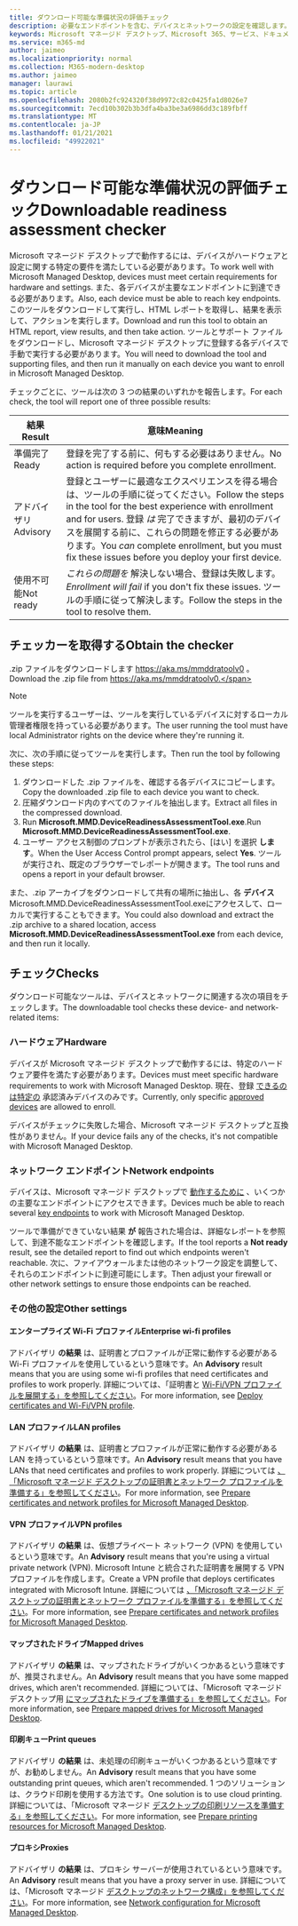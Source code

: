 ```yaml
---
title: ダウンロード可能な準備状況の評価チェック
description: 必要なエンドポイントを含む、デバイスとネットワークの設定を確認します。
keywords: Microsoft マネージド デスクトップ、Microsoft 365、サービス、ドキュメント
ms.service: m365-md
author: jaimeo
ms.localizationpriority: normal
ms.collection: M365-modern-desktop
ms.author: jaimeo
manager: laurawi
ms.topic: article
ms.openlocfilehash: 2080b2fc924320f38d9972c82c0425fa1d8026e7
ms.sourcegitcommit: 7ecd10b302b3b3dfa4ba3be3a6986dd3c189fbff
ms.translationtype: MT
ms.contentlocale: ja-JP
ms.lasthandoff: 01/21/2021
ms.locfileid: "49922021"
---
```

# <a name="downloadable-readiness-assessment-checker"></a><span data-ttu-id="73c29-104">ダウンロード可能な準備状況の評価チェック</span><span class="sxs-lookup"><span data-stu-id="73c29-104">Downloadable readiness assessment checker</span></span>

<span data-ttu-id="73c29-105">Microsoft マネージド デスクトップで動作するには、デバイスがハードウェアと設定に関する特定の要件を満たしている必要があります。</span><span class="sxs-lookup"><span data-stu-id="73c29-105">To work well with Microsoft Managed Desktop, devices must meet certain requirements for hardware and settings.</span></span> <span data-ttu-id="73c29-106">また、各デバイスが主要なエンドポイントに到達できる必要があります。</span><span class="sxs-lookup"><span data-stu-id="73c29-106">Also, each device must be able to reach key endpoints.</span></span> <span data-ttu-id="73c29-107">このツールをダウンロードして実行し、HTML レポートを取得し、結果を表示して、アクションを実行します。</span><span class="sxs-lookup"><span data-stu-id="73c29-107">Download and run this tool to obtain an HTML report, view results, and then take action.</span></span> <span data-ttu-id="73c29-108">ツールとサポート ファイルをダウンロードし、Microsoft マネージド デスクトップに登録する各デバイスで手動で実行する必要があります。</span><span class="sxs-lookup"><span data-stu-id="73c29-108">You will need to download the tool and supporting files, and then run it manually on each device you want to enroll in Microsoft Managed Desktop.</span></span>

<span data-ttu-id="73c29-109">チェックごとに、ツールは次の 3 つの結果のいずれかを報告します。</span><span class="sxs-lookup"><span data-stu-id="73c29-109">For each check, the tool will report one of three possible results:</span></span>


|<span data-ttu-id="73c29-110">結果</span><span class="sxs-lookup"><span data-stu-id="73c29-110">Result</span></span>  |<span data-ttu-id="73c29-111">意味</span><span class="sxs-lookup"><span data-stu-id="73c29-111">Meaning</span></span>  |
|---------|---------|
|<span data-ttu-id="73c29-112">準備完了</span><span class="sxs-lookup"><span data-stu-id="73c29-112">Ready</span></span>     | <span data-ttu-id="73c29-113">登録を完了する前に、何もする必要はありません。</span><span class="sxs-lookup"><span data-stu-id="73c29-113">No action is required before you complete enrollment.</span></span>        |
|<span data-ttu-id="73c29-114">アドバイザリ</span><span class="sxs-lookup"><span data-stu-id="73c29-114">Advisory</span></span>    | <span data-ttu-id="73c29-115">登録とユーザーに最適なエクスペリエンスを得る場合は、ツールの手順に従ってください。</span><span class="sxs-lookup"><span data-stu-id="73c29-115">Follow the steps in the tool for the best experience with enrollment and for users.</span></span> <span data-ttu-id="73c29-116">登録 *は* 完了できますが、最初のデバイスを展開する前に、これらの問題を修正する必要があります。</span><span class="sxs-lookup"><span data-stu-id="73c29-116">You *can* complete enrollment, but you must fix these issues before you deploy your first device.</span></span>        |
|<span data-ttu-id="73c29-117">使用不可能</span><span class="sxs-lookup"><span data-stu-id="73c29-117">Not ready</span></span> | <span data-ttu-id="73c29-118">*これらの問題を* 解決しない場合、登録は失敗します。</span><span class="sxs-lookup"><span data-stu-id="73c29-118">*Enrollment will fail* if you don't fix these issues.</span></span> <span data-ttu-id="73c29-119">ツールの手順に従って解決します。</span><span class="sxs-lookup"><span data-stu-id="73c29-119">Follow the steps in the tool to resolve them.</span></span>        |

## <a name="obtain-the-checker"></a><span data-ttu-id="73c29-120">チェッカーを取得する</span><span class="sxs-lookup"><span data-stu-id="73c29-120">Obtain the checker</span></span>

<span data-ttu-id="73c29-121">.zip ファイルをダウンロードします https://aka.ms/mmddratoolv0 。</span><span class="sxs-lookup"><span data-stu-id="73c29-121">Download the .zip file from https://aka.ms/mmddratoolv0.</span></span>

> [!NOTE]
> <span data-ttu-id="73c29-122">ツールを実行するユーザーは、ツールを実行しているデバイスに対するローカル管理者権限を持っている必要があります。</span><span class="sxs-lookup"><span data-stu-id="73c29-122">The user running the tool must have local Administrator rights on the device where they're running it.</span></span>

 <span data-ttu-id="73c29-123">次に、次の手順に従ってツールを実行します。</span><span class="sxs-lookup"><span data-stu-id="73c29-123">Then run the tool by following these steps:</span></span>

1. <span data-ttu-id="73c29-124">ダウンロードした .zip ファイルを、確認する各デバイスにコピーします。</span><span class="sxs-lookup"><span data-stu-id="73c29-124">Copy the downloaded .zip file to each device you want to check.</span></span>
2. <span data-ttu-id="73c29-125">圧縮ダウンロード内のすべてのファイルを抽出します。</span><span class="sxs-lookup"><span data-stu-id="73c29-125">Extract all files in the compressed download.</span></span>
3. <span data-ttu-id="73c29-126">Run **Microsoft.MMD.DeviceReadinessAssessmentTool.exe**.</span><span class="sxs-lookup"><span data-stu-id="73c29-126">Run **Microsoft.MMD.DeviceReadinessAssessmentTool.exe**.</span></span>
4. <span data-ttu-id="73c29-127">ユーザー アクセス制御のプロンプトが表示されたら、[はい] を選択 **します**。</span><span class="sxs-lookup"><span data-stu-id="73c29-127">When the User Access Control prompt appears, select **Yes**.</span></span> <span data-ttu-id="73c29-128">ツールが実行され、既定のブラウザーでレポートが開きます。</span><span class="sxs-lookup"><span data-stu-id="73c29-128">The tool runs and opens a report in your default browser.</span></span>

<span data-ttu-id="73c29-129">また、.zip アーカイブをダウンロードして共有の場所に抽出し、各 **デバイス** Microsoft.MMD.DeviceReadinessAssessmentTool.exeにアクセスして、ローカルで実行することもできます。</span><span class="sxs-lookup"><span data-stu-id="73c29-129">You could also download and extract the .zip archive to a shared location, access **Microsoft.MMD.DeviceReadinessAssessmentTool.exe** from each device, and then run it locally.</span></span>


## <a name="checks"></a><span data-ttu-id="73c29-130">チェック</span><span class="sxs-lookup"><span data-stu-id="73c29-130">Checks</span></span>

<span data-ttu-id="73c29-131">ダウンロード可能なツールは、デバイスとネットワークに関連する次の項目をチェックします。</span><span class="sxs-lookup"><span data-stu-id="73c29-131">The downloadable tool checks these device- and network-related items:</span></span>

### <a name="hardware"></a><span data-ttu-id="73c29-132">ハードウェア</span><span class="sxs-lookup"><span data-stu-id="73c29-132">Hardware</span></span>

<span data-ttu-id="73c29-133">デバイスが Microsoft マネージド デスクトップで動作するには、特定のハードウェア要件を満たす必要があります。</span><span class="sxs-lookup"><span data-stu-id="73c29-133">Devices must meet specific hardware requirements to work with Microsoft Managed Desktop.</span></span> <span data-ttu-id="73c29-134">現在、登録 [できるのは特定の](../service-description/device-list.md) 承認済みデバイスのみです。</span><span class="sxs-lookup"><span data-stu-id="73c29-134">Currently, only specific [approved devices](../service-description/device-list.md) are allowed to enroll.</span></span> 

<span data-ttu-id="73c29-135">デバイスがチェックに失敗した場合、Microsoft マネージド デスクトップと互換性がありません。</span><span class="sxs-lookup"><span data-stu-id="73c29-135">If your device fails any of the checks, it's not compatible with Microsoft Managed Desktop.</span></span>

### <a name="network-endpoints"></a><span data-ttu-id="73c29-136">ネットワーク エンドポイント</span><span class="sxs-lookup"><span data-stu-id="73c29-136">Network endpoints</span></span>

<span data-ttu-id="73c29-137">デバイスは、Microsoft マネージド デスクトップで [動作するために](network.md) 、いくつかの主要なエンドポイントにアクセスできます。</span><span class="sxs-lookup"><span data-stu-id="73c29-137">Devices much be able to reach several [key endpoints](network.md) to work with Microsoft Managed Desktop.</span></span>

<span data-ttu-id="73c29-138">ツールで準備ができていない結果 **が** 報告された場合は、詳細なレポートを参照して、到達不能なエンドポイントを確認します。</span><span class="sxs-lookup"><span data-stu-id="73c29-138">If the tool reports a **Not ready** result, see the detailed report to find out which endpoints weren't reachable.</span></span> <span data-ttu-id="73c29-139">次に、ファイアウォールまたは他のネットワーク設定を調整して、それらのエンドポイントに到達可能にします。</span><span class="sxs-lookup"><span data-stu-id="73c29-139">Then adjust your firewall or other network settings to ensure those endpoints can be reached.</span></span>

### <a name="other-settings"></a><span data-ttu-id="73c29-140">その他の設定</span><span class="sxs-lookup"><span data-stu-id="73c29-140">Other settings</span></span>

#### <a name="enterprise-wi-fi-profiles"></a><span data-ttu-id="73c29-141">エンタープライズ Wi-Fi プロファイル</span><span class="sxs-lookup"><span data-stu-id="73c29-141">Enterprise wi-fi profiles</span></span>

<span data-ttu-id="73c29-142">アドバイザリ **の結果** は、証明書とプロファイルが正常に動作する必要がある Wi-Fi プロファイルを使用しているという意味です。</span><span class="sxs-lookup"><span data-stu-id="73c29-142">An **Advisory** result means that you are using some wi-fi profiles that need certificates and profiles to work properly.</span></span> <span data-ttu-id="73c29-143">詳細については、「証明書と [Wi-Fi/VPN プロファイルを展開する」を参照してください](certs-wifi-lan.md#deploy-certificates-and-wi-fivpn-profile)。</span><span class="sxs-lookup"><span data-stu-id="73c29-143">For more information, see [Deploy certificates and Wi-Fi/VPN profile](certs-wifi-lan.md#deploy-certificates-and-wi-fivpn-profile).</span></span>

#### <a name="lan-profiles"></a><span data-ttu-id="73c29-144">LAN プロファイル</span><span class="sxs-lookup"><span data-stu-id="73c29-144">LAN profiles</span></span>

<span data-ttu-id="73c29-145">アドバイザリ **の結果** は、証明書とプロファイルが正常に動作する必要がある LAN を持っているという意味です。</span><span class="sxs-lookup"><span data-stu-id="73c29-145">An **Advisory** result means that you have LANs that need certificates and profiles to work properly.</span></span> <span data-ttu-id="73c29-146">詳細については [、「Microsoft マネージド デスクトップの証明書とネットワーク プロファイルを準備する」を参照してください](certs-wifi-lan.md)。</span><span class="sxs-lookup"><span data-stu-id="73c29-146">For more information, see [Prepare certificates and network profiles for Microsoft Managed Desktop](certs-wifi-lan.md).</span></span>

#### <a name="vpn-profiles"></a><span data-ttu-id="73c29-147">VPN プロファイル</span><span class="sxs-lookup"><span data-stu-id="73c29-147">VPN profiles</span></span>

<span data-ttu-id="73c29-148">アドバイザリ **の結果** は、仮想プライベート ネットワーク (VPN) を使用しているという意味です。</span><span class="sxs-lookup"><span data-stu-id="73c29-148">An **Advisory** result means that you're using a virtual private network (VPN).</span></span> <span data-ttu-id="73c29-149">Microsoft Intune と統合された証明書を展開する VPN プロファイルを作成します。</span><span class="sxs-lookup"><span data-stu-id="73c29-149">Create a VPN profile that deploys certificates integrated with Microsoft Intune.</span></span> <span data-ttu-id="73c29-150">詳細については [、「Microsoft マネージド デスクトップの証明書とネットワーク プロファイルを準備する」を参照してください](certs-wifi-lan.md)。</span><span class="sxs-lookup"><span data-stu-id="73c29-150">For more information, see [Prepare certificates and network profiles for Microsoft Managed Desktop](certs-wifi-lan.md).</span></span>

#### <a name="mapped-drives"></a><span data-ttu-id="73c29-151">マップされたドライブ</span><span class="sxs-lookup"><span data-stu-id="73c29-151">Mapped drives</span></span>

<span data-ttu-id="73c29-152">アドバイザリ **の結果** は、マップされたドライブがいくつかあるという意味ですが、推奨されません。</span><span class="sxs-lookup"><span data-stu-id="73c29-152">An **Advisory** result means that you have some mapped drives, which aren't recommended.</span></span> <span data-ttu-id="73c29-153">詳細については、「Microsoft マネージド デスクトップ用 [にマップされたドライブを準備する」を参照してください](mapped-drives.md)。</span><span class="sxs-lookup"><span data-stu-id="73c29-153">For more information, see [Prepare mapped drives for Microsoft Managed Desktop](mapped-drives.md).</span></span>

#### <a name="print-queues"></a><span data-ttu-id="73c29-154">印刷キュー</span><span class="sxs-lookup"><span data-stu-id="73c29-154">Print queues</span></span>

<span data-ttu-id="73c29-155">アドバイザリ **の結果** は、未処理の印刷キューがいくつかあるという意味ですが、お勧めしません。</span><span class="sxs-lookup"><span data-stu-id="73c29-155">An **Advisory** result means that you have some outstanding print queues, which aren't recommended.</span></span> <span data-ttu-id="73c29-156">1 つのソリューションは、クラウド印刷を使用する方法です。</span><span class="sxs-lookup"><span data-stu-id="73c29-156">One solution is to use cloud printing.</span></span> <span data-ttu-id="73c29-157">詳細については、「Microsoft マネージド [デスクトップの印刷リソースを準備する」を参照してください](printing.md)。</span><span class="sxs-lookup"><span data-stu-id="73c29-157">For more information, see [Prepare printing resources for Microsoft Managed Desktop](printing.md).</span></span>

#### <a name="proxies"></a><span data-ttu-id="73c29-158">プロキシ</span><span class="sxs-lookup"><span data-stu-id="73c29-158">Proxies</span></span>

<span data-ttu-id="73c29-159">アドバイザリ **の結果** は、プロキシ サーバーが使用されているという意味です。</span><span class="sxs-lookup"><span data-stu-id="73c29-159">An **Advisory** result means that you have a proxy server in use.</span></span> <span data-ttu-id="73c29-160">詳細については、「Microsoft マネージド [デスクトップのネットワーク構成」を参照してください](network.md)。</span><span class="sxs-lookup"><span data-stu-id="73c29-160">For more information, see [Network configuration for Microsoft Managed Desktop](network.md).</span></span>

